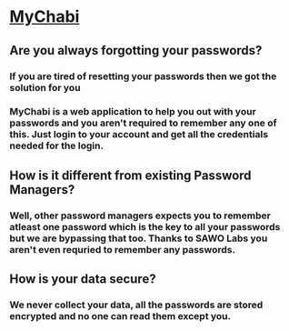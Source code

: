 # [MyChabi](https://techspiritss.github.io/MyChabi/)


## Are you always forgotting your passwords?
### If you are tired of resetting your passwords then we got the solution for you

### MyChabi is a web application to help you out with your passwords and you aren't required to remember any one of this. Just login to your account and get all the credentials needed for the login.

## How is it different from existing Password Managers?
### Well, other password managers expects you to remember atleast one password which is the key to all your passwords but we are bypassing that too. Thanks to SAWO Labs you aren't even requried to remember any passwords.

## How is your data secure?
### We never collect your data, all the passwords are stored encrypted and no one can read them except you.
